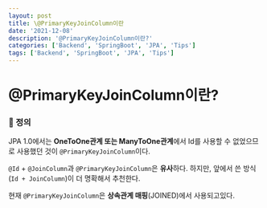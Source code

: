 ```yaml
---
layout: post
title: \@PrimaryKeyJoinColumn이란
date: '2021-12-08'
description: '@PrimaryKeyJoinColumn이란?'
categories: ['Backend', 'SpringBoot', 'JPA', 'Tips']
tags: ['Backend', 'SpringBoot', 'JPA', 'Tips']
---
```

# @PrimaryKeyJoinColumn이란?

### 📌 정의

JPA 1.0에서는 **OneToOne관계 또는 ManyToOne관계**에서 Id를 사용할 수 없었으므로 사용했던 것이 `@PrimaryKeyJoinColumn`이다.

`@Id` + `@JoinColumn`과 `@PrimaryKeyJoinColumn`은 **유사**하다. 하지만, 앞에서 쓴 방식(`Id + JoinColumn`)이 더 명확해서 추천한다.

현재 `@PrimaryKeyJoinColumn`은 **상속관계 매핑**(JOINED)에서 사용되고있다.
